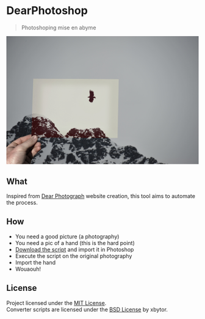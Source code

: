 # DearPhotoshop

> Photoshoping mise en abyme

![example](assets/result_1.jpg)

## What

Inspired from [Dear Photograph](http://dearphotograph.com/) website creation, this tool aims to automate
the process.

## How

* You need a good picture (a photography)
* You need a pic of a hand (this is the hard point)
* [Download the script](https://raw.githubusercontent.com/LeoColomb/DearPhotoshop/master/src/DearPhotoshop.atn) and import it in Photoshop
* Execute the script on the original photography
* Import the hand
* Wouaouh!

## License

Project licensed under the [MIT License](LICENSE).  
Converter scripts are licensed under the [BSD License](http://ps-scripts.cvs.sourceforge.net/viewvc/ps-scripts/xtools/LICENSE) by xbytor.
